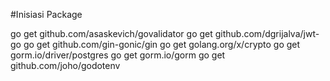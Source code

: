 #Inisiasi Package

go get github.com/asaskevich/govalidator
go get github.com/dgrijalva/jwt-go
go get github.com/gin-gonic/gin
go get golang.org/x/crypto
go get gorm.io/driver/postgres
go get gorm.io/gorm
go get github.com/joho/godotenv